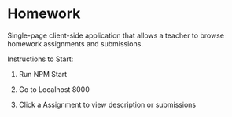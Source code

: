 # Homework
Single­-page client­-side application that allows a teacher to browse homework assignments and submissions.

Instructions to Start:


1) Run NPM Start 


2) Go to Localhost 8000


3) Click a Assignment to view description or submissions